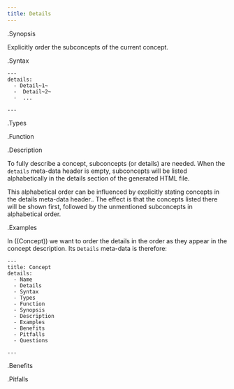 ```yaml
---
title: Details
---
```


.Synopsis

Explicitly order the subconcepts of the current concept.

.Syntax

```
---
details:
  - Detail~1~
  -  Detail~2~
  -  ...

---
```

.Types

.Function

.Description

To fully describe a concept, subconcepts (or details) are needed.
When the `details` meta-data header is empty, subconcepts will be listed
alphabetically in the details section of the generated HTML file.

This alphabetical order can be influenced by explicitly stating concepts in the details meta-data header..
The effect is that the concepts listed there will be shown first, followed by the unmentioned subconcepts
in alphabetical order.

.Examples

In ((Concept)) we want to order the details in the order as they appear in the concept description.
Its `Details` meta-data is therefore:

```
---
title: Concept
details:
  - Name
  - Details
  - Syntax
  - Types
  - Function
  - Synopsis
  - Description
  - Examples
  - Benefits
  - Pitfalls
  - Questions

---
```

.Benefits

.Pitfalls

